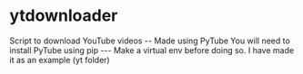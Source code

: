 # ytdownloader
Script to download YouTube videos -- Made using PyTube
You will need to install PyTube using pip --- Make a virtual env before doing so. I have made it as an example (yt folder)

